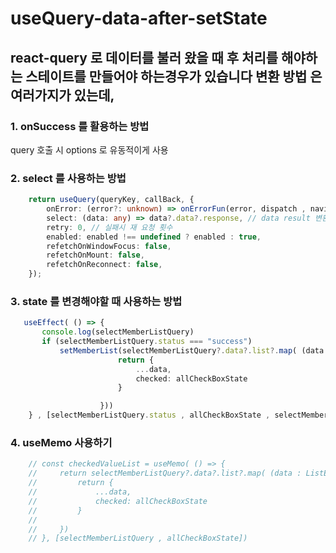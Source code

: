 # useQuery-data-after-setState

## react-query 로 데이터를 불러 왔을 때 후 처리를 해야하는 스테이트를 만들어야 하는경우가 있습니다 변환 방법 은 여러가지가 있는데,

### 1. onSuccess 를 활용하는 방법

query 호출 시 options 로 유동적이게 사용

### 2. select 를 사용하는 방법

```ts
    return useQuery(queryKey, callBack, {
        onError: (error?: unknown) => onErrorFun(error, dispatch , navigate), // error 발생 할 경우 타는 function
        select: (data: any) => data?.data?.response, // data result 변환처리
        retry: 0, // 실패시 재 요청 횟수
        enabled: enabled !== undefined ? enabled : true,
        refetchOnWindowFocus: false,
        refetchOnMount: false,
        refetchOnReconnect: false,
    });
```

### 3. state 를 변경해야할 때 사용하는 방법

```ts
   useEffect( () => {
       console.log(selectMemberListQuery)
       if (selectMemberListQuery.status === "success")
           setMemberList(selectMemberListQuery?.data?.list?.map( (data : ListElementProps, index: number) => {
                        return {
                            ...data,
                            checked: allCheckBoxState
                        }

                    }))
    } , [selectMemberListQuery.status , allCheckBoxState , selectMemberListQuery.isFetching])

```

### 4. useMemo 사용하기

```ts
    // const checkedValueList = useMemo( () => {
    //     return selectMemberListQuery?.data?.list?.map( (data : ListElementProps, index: number) => {
    //         return {
    //             ...data,
    //             checked: allCheckBoxState
    //         }
    //
    //     })
    // }, [selectMemberListQuery , allCheckBoxState])

```
